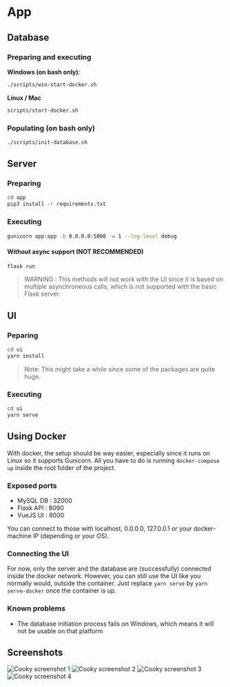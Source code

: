 # App

## Database

### Preparing and executing

**Windows (on bash only)**:

```bash
./scripts/win-start-docker.sh
```

**Linux / Mac**

```bash
scripts/start-docker.sh
```

### Populating (on bash only)

```bash
./scripts/init-database.sh
```

## Server

### Preparing

```bash
cd app
pip3 install -r requirements.txt
```

### Executing

```bash
gunicorn app:app -b 0.0.0.0:5000 -w 1 --log-level debug
```

#### Without async support (NOT RECOMMENDED)

```bash
flask run
```

> WARNING : This methods will not work with the UI since it is based on multiple asynchroneous calls, which is not supported with the basic Flask server. 

## UI

### Peparing

```bash
cd ui
yarn install
```

> Note: This might take a while since some of the packages are quite huge. 

### Executing

```bash
cd ui
yarn serve
```

## Using Docker

With docker, the setup should be way easier, especially since it runs on Linux so it supports Gunicorn. All you have to do is running `docker-compose up` inside the root folder of the project. 

### Exposed ports

* MySQL DB : 32000
* Flask API : 8090
* VueJS UI : 8000

You can connect to those with localhost, 0.0.0.0, 127.0.0.1 or your docker-machine IP (depending or your OS).

### Connecting the UI

For now, only the server and the database are (successfully) connected inside the docker network. However, you can still use the UI like you normally would, outside the container. Just replace `yarn serve` by `yarn serve-docker` once the container is up. 

### Known problems

* The database initiation process fails on Windows, which means it will not be usable on that platform

## Screenshots

![Cooky screenshot 1](https://user-images.githubusercontent.com/32545895/57195610-b6ebf900-6f22-11e9-85e9-92f19ccdcbc7.png)
![Cooky screenshot 2](https://user-images.githubusercontent.com/32545895/57195611-b6ebf900-6f22-11e9-93aa-ad1a1b1bd1db.png)
![Cooky screenshot 3](https://user-images.githubusercontent.com/32545895/57195891-64f8a280-6f25-11e9-9807-4746c89a543c.png)
![Cooky screenshot 4](https://user-images.githubusercontent.com/32545895/57195607-b6ebf900-6f22-11e9-9d4f-37a27f7aa2b6.png)
